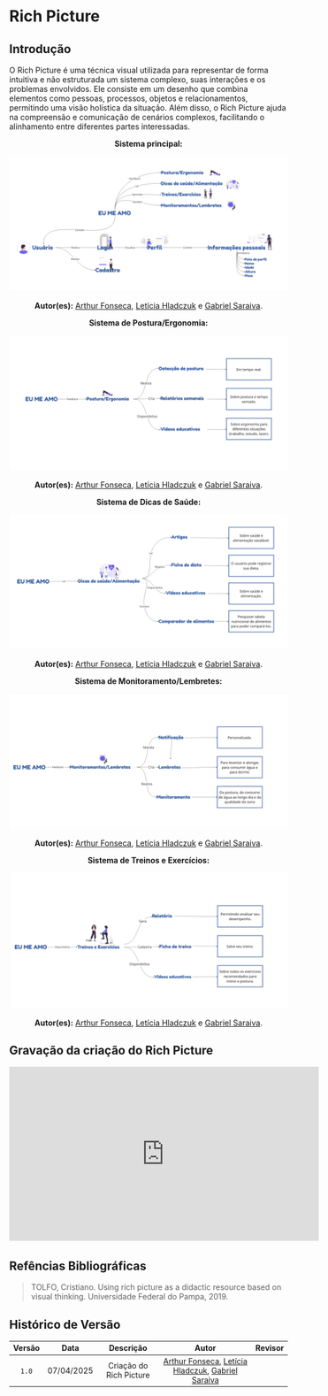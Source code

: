 # __Rich Picture__

## __Introdução__

O Rich Picture é uma técnica visual utilizada para representar de forma intuitiva e não estruturada um sistema complexo, suas interações e os problemas envolvidos. Ele consiste em um desenho que combina elementos como pessoas, processos, objetos e relacionamentos, permitindo uma visão holística da situação. Além disso, o Rich Picture ajuda na compreensão e comunicação de cenários complexos, facilitando o alinhamento entre diferentes partes interessadas.

<center>

__Sistema principal:__

![Frame 1](../assets/rich_picture/rp_siteprincipal.jpg)

__Autor(es):__ [Arthur Fonseca](), [Letícia Hladczuk]() e [Gabriel Saraiva]().

__Sistema de Postura/Ergonomia:__

![Frame 2](../assets/rich_picture/rp_posturaergonomia.jpg)

__Autor(es):__ [Arthur Fonseca](), [Letícia Hladczuk]() e [Gabriel Saraiva]().

__Sistema de Dicas de Saúde:__

![Frame 3](../assets/rich_picture/rp_dicas.jpg)

__Autor(es):__ [Arthur Fonseca](), [Letícia Hladczuk]() e [Gabriel Saraiva]().

__Sistema de Monitoramento/Lembretes:__

![Frame 4](../assets/rich_picture/rp_monitoramento_lembretes.jpg)

__Autor(es):__ [Arthur Fonseca](), [Letícia Hladczuk]() e [Gabriel Saraiva]().

__Sistema de Treinos e Exercícios:__

![Frame 5](../assets/rich_picture/rp_treino_exercicio.jpg)

__Autor(es):__ [Arthur Fonseca](), [Letícia Hladczuk]() e [Gabriel Saraiva]().


</center>

## __Gravação da criação do Rich Picture__

<center>

<iframe width="560" height="315" src="https://youtu.be/nJbmMnCe5Co" title="YouTube video player" frameborder="0" allow="accelerometer; autoplay; clipboard-write; encrypted-media; gyroscope; picture-in-picture; web-share" referrerpolicy="strict-origin-when-cross-origin" allowfullscreen></iframe>

</center>

## __Refências Bibliográficas__

> TOLFO, Cristiano. Using rich picture as a didactic resource based on visual thinking. Universidade Federal do Pampa, 2019.

## Histórico de Versão

| Versão | Data | Descrição | Autor | Revisor
|:-:|:-:|:-:|:-:|:-:|
|`1.0`| 07/04/2025 | Criação do Rich Picture | [Arthur Fonseca](https://github.com/arthurfonsecaa), [Letícia Hladczuk](https://github.com/HladczukLe), [Gabriel Saraiva]() | |

